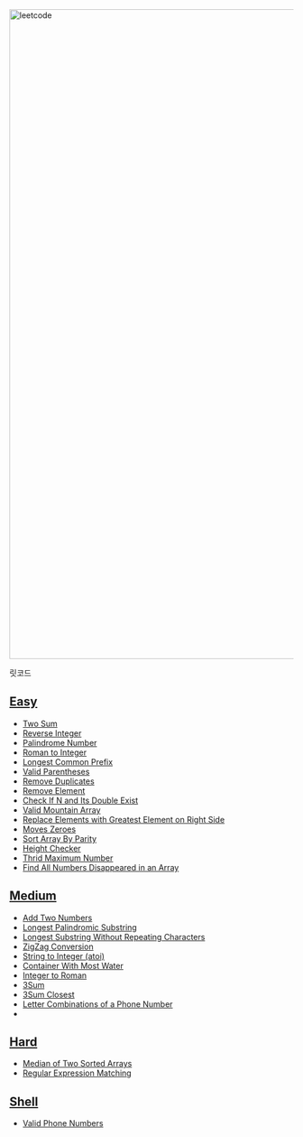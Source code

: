 <img width="1151" alt="leetcode" src="https://user-images.githubusercontent.com/42399580/126304233-faece608-54f7-40e6-987a-be59efe9e7c6.png">

릿코드

## [Easy](https://github.com/SGTYang/Algorithms/tree/main/LeetCode/Easy)
* [Two Sum](https://github.com/SGTYang/Algorithms/tree/main/LeetCode/Easy/Two%20Sum)
* [Reverse Integer](https://github.com/SGTYang/Algorithms/tree/main/LeetCode/Easy/Reverse%20Integer)
* [Palindrome Number](https://github.com/SGTYang/Algorithms/tree/main/LeetCode/Easy/Palindrome%20Number)
* [Roman to Integer](https://github.com/SGTYang/Algorithms/tree/main/LeetCode/Easy/Roman%20to%20Integer)
* [Longest Common Prefix](https://github.com/SGTYang/Algorithms/tree/main/LeetCode/Easy/Longest%20Common%20Prefix)
* [Valid Parentheses](https://github.com/SGTYang/Algorithms/tree/main/LeetCode/Easy/Valid%20Parentheses)
* [Remove Duplicates](https://github.com/SGTYang/Algorithms/tree/main/LeetCode/Easy/Remove%20Duplicates)
* [Remove Element](https://github.com/SGTYang/Algorithms/tree/main/LeetCode/Easy/Remove%20Element)
* [Check If N and Its Double Exist](https://github.com/SGTYang/Algorithms/tree/main/LeetCode/Easy/Check%20If%20N%20and%20Its%20Double%20Exist)
* [Valid Mountain Array](https://github.com/SGTYang/Algorithms/tree/main/LeetCode/Easy/Valid%20Mountain%20Array)
* [Replace Elements with Greatest Element on Right Side](https://github.com/SGTYang/Algorithms/tree/main/LeetCode/Easy/Replace%20Elements%20with%20Greatest%20Element%20on%20Right%20Side)
* [Moves Zeroes](https://github.com/SGTYang/Algorithms/tree/main/LeetCode/Easy/Move%20Zeroes)
* [Sort Array By Parity](https://github.com/SGTYang/Algorithms/tree/main/LeetCode/Easy/Sort%20Array%20By%20Parity)
* [Height Checker](https://github.com/SGTYang/Algorithms/tree/main/LeetCode/Easy/Height%20Checker)
* [Thrid Maximum Number](https://github.com/SGTYang/Algorithms/tree/main/LeetCode/Easy/Third%20Maximum%20Number)
* [Find All Numbers Disappeared in an Array](https://github.com/SGTYang/Algorithms/tree/main/LeetCode/Easy/Find%20All%20Numbers%20Disappeared%20in%20an%20Array)

## [Medium](https://github.com/SGTYang/Algorithms/tree/main/LeetCode/Medium)
* [Add Two Numbers](https://github.com/SGTYang/Algorithms/tree/main/LeetCode/Medium/Add%20Two%20Numbers)
* [Longest Palindromic Substring](https://github.com/SGTYang/Algorithms/tree/main/LeetCode/Medium/Longest%20Palindromic%20Substring)
* [Longest Substring Without Repeating Characters](https://github.com/SGTYang/Algorithms/tree/main/LeetCode/Medium/Longest%20Substring%20Without%20Repeating%20Characters)
* [ZigZag Conversion](https://github.com/SGTYang/Algorithms/tree/main/LeetCode/Medium/ZigZag%20Conversion)
* [String to Integer (atoi)](https://github.com/SGTYang/Algorithms/tree/main/LeetCode/Medium/String%20to%20Integer%20(atoi))
* [Container With Most Water](https://github.com/SGTYang/Algorithms/tree/main/LeetCode/Medium/Container%20With%20Most%20Water)
* [Integer to Roman](https://github.com/SGTYang/Algorithms/tree/main/LeetCode/Medium/Integer%20to%20Roman)
* [3Sum](https://github.com/SGTYang/Algorithms/tree/main/LeetCode/Medium/3Sum)
* [3Sum Closest](https://github.com/SGTYang/Algorithms/tree/main/LeetCode/Medium/3Sum%20Closest)
* [Letter Combinations of a Phone Number](https://github.com/SGTYang/Algorithms/tree/main/LeetCode/Medium/Letter%20Combinations%20of%20a%20Phone%20Number)
* 

## [Hard](https://github.com/SGTYang/Algorithms/tree/main/LeetCode/Hard)
* [Median of Two Sorted Arrays](https://github.com/SGTYang/Algorithms/tree/main/LeetCode/Hard/Median%20of%20Two%20Sorted%20Arrays)
* [Regular Expression Matching](https://github.com/SGTYang/Algorithms/tree/main/LeetCode/Hard/Regular%20Expression%20Matching)

## [Shell](https://github.com/SGTYang/Algorithms/tree/main/LeetCode/Shell/Valid%20Phone%20Numbers)
* [Valid Phone Numbers](https://github.com/SGTYang/Algorithms/tree/main/LeetCode/Shell/Valid%20Phone%20Numbers)

